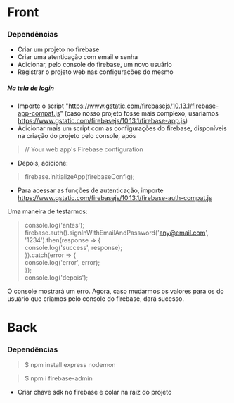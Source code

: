 # Front

### Dependências
- Criar um projeto no firebase
- Criar uma atenticação com email e senha
- Adicionar, pelo console do firebase, um novo usuário
- Registrar o projeto web nas configurações do mesmo

##### Na tela de login
- Importe o script "https://www.gstatic.com/firebasejs/10.13.1/firebase-app-compat.js" (caso nosso projeto fosse mais complexo, usaríamos https://www.gstatic.com/firebasejs/10.13.1/firebase-app.js)
- Adicionar mais um script com as configurações do firebase, disponíveis na criação do projeto pelo console, após 
> // Your web app's Firebase configuration
- Depois, adicione:
> firebase.initializeApp(firebaseConfig);
- Para acessar as funções de autenticação, importe https://www.gstatic.com/firebasejs/10.13.1/firebase-auth-compat.js

Uma maneira de testarmos:
> console.log('antes'); </br>
  firebase.auth().signInWithEmailAndPassword('any@email.com', '1234').then(response => { </br>
    console.log('success', response);</br>
  }).catch(error => {</br>
    console.log('error', error); </br>
  });</br>
  console.log('depois');</br>

O console mostrará um erro. Agora, caso mudarmos os valores para os do usuário que criamos pelo console do firebase, dará sucesso.
# Back

### Dependências

> $ npm install express nodemon

> $ npm i firebase-admin

- Criar chave sdk no firebase e colar na raiz do projeto